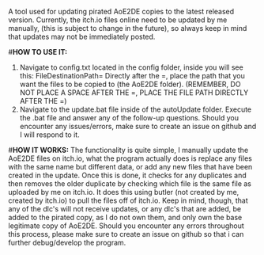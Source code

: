 A tool used for updating pirated AoE2DE copies to the latest released version.
Currently, the itch.io files online need to be updated by me manually, (this is subject to change in the future), so always keep in mind that updates may not be immediately posted.

#**HOW TO USE IT:**
1. Navigate to config.txt located in the config folder, inside you will see this: FileDestinationPath=
Directly after the =, place the path that you want the files to be copied to (the AoE2DE folder).
(REMEMBER, DO NOT PLACE A SPACE AFTER THE =, PLACE THE FILE PATH DIRECTLY AFTER THE =)
2. Navigate to the update.bat file inside of the autoUpdate folder.
Execute the .bat file and answer any of the follow-up questions.
Should you encounter any issues/errors, make sure to create an issue on github and I will respond to it.

#**HOW IT WORKS:**
The functionality is quite simple, I manually update the AoE2DE files on itch.io, what the program actually does is replace any files with the same name but different data, or add any new files that have been created in the update.
Once this is done, it checks for any duplicates and then removes the older duplicate by checking which file is the same file as uploaded by me on itch.io.
It does this using butler (not created by me, created by itch.io) to pull the files off of itch.io.
Keep in mind, though, that any of the dlc's will not receive updates, or any dlc's that are added, be added to the pirated copy, as I do not own them, and only own the base legitimate copy of AoE2DE.
Should you encounter any errors throughout this process, please make sure to create an issue on github so that i can further debug/develop the program.
